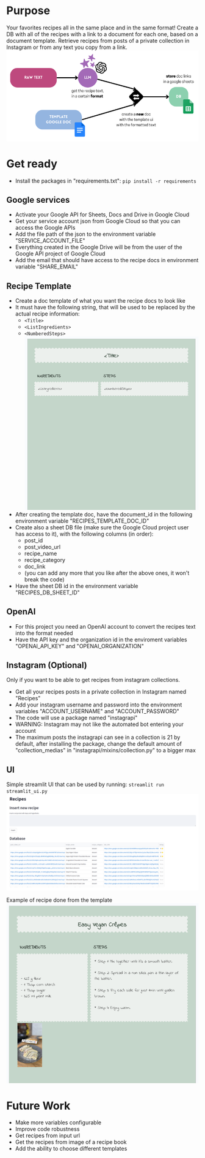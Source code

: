 # Purpose

Your favorites recipes all in the same place and in the same format! 
Create a DB with all of the recipes with a link to a document for each one, based on a document template.
Retrieve recipes from posts of a private collection in Instagram or from any text you copy from a link.
![process_flow](readme_imgs/process_flow.png)


# Get ready

- Install the packages in "requirements.txt": `pip install -r requirements`

## Google services
- Activate your Google API for Sheets, Docs and Drive in Google Cloud
- Get your service account json from Google Cloud so that you can access the Google APIs
- Add the file path of the json to the environment variable "SERVICE_ACCOUNT_FILE"
- Everything created in the Google Drive will be from the user of the Google API project of Google Cloud
- Add the email that should have access to the recipe docs in environment variable "SHARE_EMAIL"

## Recipe Template
- Create a doc template of what you want the recipe docs to look like
- It must have the following string, that will be used to be replaced by the actual recipe information:
    - `<Title>`
    - `<ListIngredients>`
    - `<NumberedSteps>`
![recipe_template](readme_imgs/recipe_template.png)
- After creating the template doc, have the document_id in the following environment variable "RECIPES_TEMPLATE_DOC_ID"
- Create also a sheet DB file (make sure the Google Cloud project user has access to it), with the following columns (in order):
    - post_id
    - post_video_url
    - recipe_name
    - recipe_category
    - doc_link
    - (you can add any more that you like after the above ones, it won't break the code)
- Have the sheet DB id in the environment variable "RECIPES_DB_SHEET_ID"

## OpenAI
- For this project you need an OpenAI account to convert the recipes text into the format needed
- Have the API key and the organization id in the enviroment variables "OPENAI_API_KEY" and "OPENAI_ORGANIZATION"

## Instagram (Optional)
Only if you want to be able to get recipes from instagram collections.
- Get all your recipes posts in a private collection in Instagram named "Recipes"
- Add your instagram username and password into the environment variables "ACCOUNT_USERNAME" and "ACCOUNT_PASSWORD"
- The code will use a package named "instagrapi"
- WARNING: Instagram may not like the automated bot entering your account
- The maximum posts the instagrapi can see in a collection is 21 by default, after installing the package, change the default amount of "collection_medias" in "instagrapi/mixins/collection.py" to a bigger max

## UI
Simple streamlit UI that can be used by running: `streamlit run streamlit_ui.py`
![streamlit_ui](readme_imgs/streamlit_ui.png)

Example of recipe done from the template
![recipe_done_from_template](readme_imgs/recipe_done_from_template.png)

# Future Work
- Make more variables configurable
- Improve code robustness 
- Get recipes from input url
- Get the recipes from image of a recipe book
- Add the ability to choose different templates